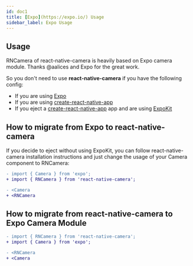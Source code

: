 ```yaml
---
id: doc1
title: [Expo](https://expo.io/) Usage
sidebar_label: Expo Usage
---
```


## Usage

RNCamera of react-native-camera is heavily based on Expo camera module. Thanks @aalices and Expo for the great work.

So you don't need to use **react-native-camera** if you have the following config:

- If you are using [Expo](https://expo.io)
- If you are using [create-react-native-app](https://github.com/react-community/create-react-native-app)
- If you eject a [create-react-native-app](https://github.com/react-community/create-react-native-app) app and are using [ExpoKit](https://docs.expo.io/versions/latest/expokit/expokit)

## How to migrate from Expo to react-native-camera

If you decide to eject without using ExpoKit, you can follow react-native-camera installation instructions and just change the usage of your Camera component to RNCamera:

```diff
- import { Camera } from 'expo';
+ import { RNCamera } from 'react-native-camera';

- <Camera
+ <RNCamera
```

## How to migrate from react-native-camera to Expo Camera Module

```diff
- import { RNCamera } from 'react-native-camera';
+ import { Camera } from 'expo';

- <RNCamera
+ <Camera
```
